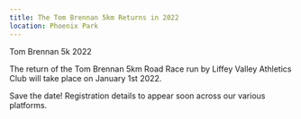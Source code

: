 ```yaml
---
title: The Tom Brennan 5km Returns in 2022
location: Phoenix Park
---
```

Tom Brennan 5k 2022

The return of the Tom Brennan 5km Road Race run by Liffey Valley Athletics Club will take place on January 1st 2022.

Save the date! Registration details to appear soon across our various platforms.


